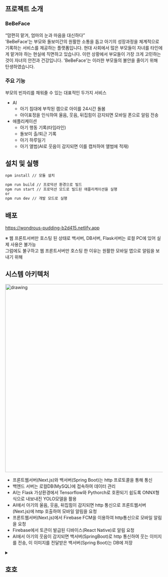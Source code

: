 ## 프로젝트 소개

### BeBeFace
“맘편히 맡겨, 엄마의 눈과 마음을 대신하다”<br>
'BeBeFace'는 부모와 돌보미간의 원활한 소통을 돕고 아기의 성장과정을 체계적으로 기록하는 서비스를 제공하는 플랫폼입니다. 현대 사회에서 많은 부모들이 자녀를 타인에게 맡겨야 하는 현실에 직면하고 있습니다. 이런 상황에서 부모들이 가장 크게 고민하는 것이 자녀의 안전과 건강입니다. 'BeBeFace'는 이러한 부모들의 불안을 줄이기 위해 탄생하였습니다.

### 주요 기능
부모의 빈자리를 채워줄 수 있는 대표적인 두가지 서비스
- AI
  - 아기 침대에 부착된 캠으로 아이를 24시간 돌봄
  - 아이표정을 인식하여 울음, 웃음, 뒤집힘이 감지되면 모바일 폰으로 알림 전송
- 애플리케이션
  - 아기 행동 기록(타임라인)
  - 돌보미 출/퇴근 기록
  - 아기 하루일기
  - 아기 앨범(AI로 웃음이 감지되면 이를 캡처하여 앨범에 적재)

## 설치 및 실행
```bash
npm install // 모듈 설치

npm run build // 프로덕션 환경으로 빌드
npm run start // 프로덕션 모드로 빌드된 애플리케이션을 실행
or
npm run dev // 개발 모드로 실행
```

## 배포
https://wondrous-pudding-b2d415.netlify.app

※ 웹 프론트서버만 호스팅 된 상태로 백서버, DB서버, Flask서버는 로컬 PC에 있어 실제 사용은 불가능<br>
   그럼에도 불구하고 웹 프론트서버만 호스팅 한 이유는 원활한 모바일 앱으로 알림을 보내기 위해

## 시스템 아키텍처
<img src="https://github.com/kosa-final-HLKP/fe-web/assets/59562141/367a4ae9-a213-43d0-8460-4dab3a05c6c7" alt="drawing" width="600"/>

- 프론트웹서버(Next.js)와 백서버(Spring Boot)는 http 프로토콜을 통해 통신
- 백엔드 서버는 로컬DB(MySQL)에 접속하여 데이터 관리
- AI는 Flask 가상환경에서 Tensorflow와 Pythorch로 호환되기 쉽도록 ONNX형식으로 내보내진 YOLO모델을 활용
- AI에서 아기의 울음, 웃음, 뒤집힘이 감지되면 http 통신으로 프론트웹서버(Next.js)에 http 호출하여 모바일 알림을 요청
- 프론트웹서버(Next.js)에서 Firebase FCM을 이용하여 http통신으로 모바일 알림을 요청
- Firebase에서 토큰이 발급된 디바이스(React Native)로 알림 요청
- AI에서 아기의 웃음이 감지되면 백서버(SpringBoot)로 http 통신하여 웃는 이미지를 전송, 이 이미지를 전달받은 백서버(Spring Boot)는 DB에 저장

<details>
<summary> <h2>호호</h2> </summary>
<div markdown="1">
![image](https://github.com/jiyoon-lee/BeBeFace-web/assets/59562141/d55e7411-cc1d-472c-9ae7-e219a7a6aa02)
</div>
</details>
  
